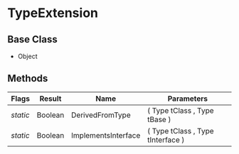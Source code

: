 # TypeExtension
## Base Class
- Object
## Methods
Flags|Result|Name|Parameters
-|-|-|-
*static*|Boolean|DerivedFromType|( Type tClass , Type tBase )
*static*|Boolean|ImplementsInterface|( Type tClass , Type tInterface )
